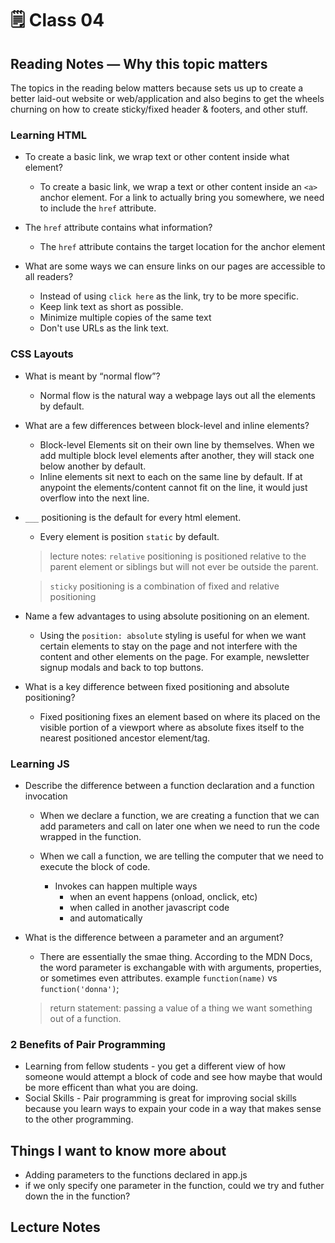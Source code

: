 # 🗒️ Class 04

## Reading Notes &mdash; Why this topic matters

The topics in the reading below matters because sets us up to create a better laid-out website or web/application and also begins to get the wheels churning on how to create sticky/fixed header & footers, and other stuff.

### Learning HTML

- To create a basic link, we wrap text or other content inside what element?
  - To create a basic link, we wrap a text or other content inside an `<a>` anchor element. For a link to actually bring you somewhere, we need to include the `href` attribute.

- The `href` attribute contains what information?
  - The `href` attribute contains the target location for the anchor element

- What are some ways we can ensure links on our pages are accessible to all readers?
  - Instead of using `click here` as the link, try to be more specific.
  - Keep link text as short as possible.
  - Minimize multiple copies of the same text
  - Don't use URLs as the link text.

### CSS Layouts

- What is meant by “normal flow”?
  - Normal flow is the natural way a webpage lays out all the elements by default.

- What are a few differences between block-level and inline elements?
  - Block-level Elements sit on their own line by themselves. When we add multiple block level elements after another, they will stack one below another by default.
  - Inline elements sit next to each on the same line by default. If at anypoint the elements/content cannot fit on the line, it would just overflow into the next line.

- `___` positioning is the default for every html element.
  - Every element is position `static` by default.

  > lecture notes: `relative` positioning is positioned relative to the parent element or siblings but will not ever be outside the parent.

  > `sticky` positioning is a combination of fixed and relative positioning

- Name a few advantages to using absolute positioning on an element.
  - Using the `position: absolute` styling is useful for when we want certain elements to stay on the page and not interfere with the content and other elements on the page. For example, newsletter signup modals and back to top buttons.

- What is a key difference between fixed positioning and absolute positioning?
  - Fixed positioning fixes an element based on where its placed on the visible portion of a viewport where as absolute fixes itself to the nearest positioned ancestor element/tag.

### Learning JS

- Describe the difference between a function declaration and a function invocation
  - When we declare a function, we are creating a function that we can add parameters and call on later one when we need to run the code wrapped in the function.

  - When we call a function, we are telling the computer that we need to execute the block of code.  
  
    - Invokes can happen multiple ways
      - when an event happens (onload, onclick, etc)
      - when called in another javascript code
      - and automatically

- What is the difference between a parameter and an argument?
  - There are essentially the smae thing. According to the MDN Docs, the word parameter is exchangable with with arguments, properties, or sometimes even attributes. example `function(name)` vs `function('donna')`;

  > return statement: passing a value of a thing we want something out of a function.

### 2 Benefits of Pair Programming

- Learning from fellow students - you get a different view of how someone would attempt a block of code and see how maybe that would be more efficent than what you are doing.
- Social Skills - Pair programming is great for improving social skills because you learn ways to expain your code in a way that makes sense to the other programming.

## Things I want to know more about

- Adding parameters to the functions declared in app.js
- if we only specify one parameter in the function, could we try and futher down the in the function?

## Lecture Notes
